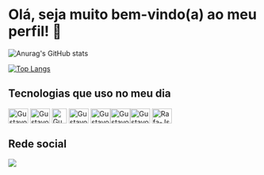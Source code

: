 # Olá, seja muito bem-vindo(a) ao meu perfil! 👋 

![Anurag's GitHub stats](https://github-readme-stats.vercel.app/api?username=SilveiraGustavo&count_private=true&show_icons=true&theme=dark)

[![Top Langs](https://github-readme-stats.vercel.app/api/top-langs/?username=SilveiraGustavo&theme=dark&langs_count=10)](https://github.com/anuraghazra/github-readme-stats)

## Tecnologias que uso no meu dia
<img align="center" alt="Gustavo-Js" height="30" width="40" src="https://cdn.jsdelivr.net/gh/devicons/devicon/icons/react/react-original.svg" />  <img align="center" alt="Gustavo-styles" height="30" width="40" src="https://cdn.jsdelivr.net/gh/devicons/devicon/icons/css3/css3-original.svg" /> <img  align="center" alt="Gustavo-Tailwind" height="30" src="https://cdn.jsdelivr.net/gh/devicons/devicon@latest/icons/tailwindcss/tailwindcss-original.svg" /> <img align="center" alt="Gustavo-py" height="30" width="40" src="https://cdn.jsdelivr.net/gh/devicons/devicon/icons/python/python-original.svg" />  <img align="center" alt="Gustavo-Js" height="30" width="40" src="https://cdn.jsdelivr.net/gh/devicons/devicon/icons/nodejs/nodejs-original.svg" /><img align="center" alt="Gustavo-Js" height="30" width="40" src="https://cdn.jsdelivr.net/gh/devicons/devicon/icons/javascript/javascript-original.svg" /><img align="center" alt="Gustavo-index" height="30" width="40" src="https://cdn.jsdelivr.net/gh/devicons/devicon/icons/html5/html5-original.svg" /> <img align="center" alt="Rafa-Js" height="30" width="40" src="https://cdn.jsdelivr.net/gh/devicons/devicon/icons/cplusplus/cplusplus-original.svg" />


## Rede social 
<a href="https://www.linkedin.com/in/gustavo-silveira-3a3051255/" target="_blank"><img src="https://img.shields.io/badge/-LinkedIn-%230077B5?style=for-the-badge&logo=linkedin&logoColor=white" target="_blank"></a> 

